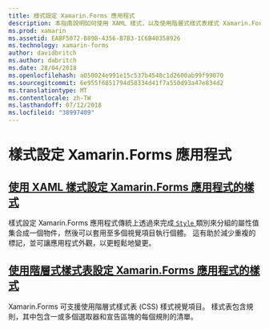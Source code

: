 ```yaml
---
title: 樣式設定 Xamarin.Forms 應用程式
description: 本指南說明如何使用 XAML 樣式，以及使用階層式樣式表樣式 Xamarin.Forms 應用程式。
ms.prod: xamarin
ms.assetid: EABF5072-B89B-4356-B7B3-1C6B40358926
ms.technology: xamarin-forms
author: davidbritch
ms.author: dabritch
ms.date: 28/04/2018
ms.openlocfilehash: a050024e991e15c537b4548c1d2600ab99f99070
ms.sourcegitcommit: 6e955f6851794d58334d41f7a550d93a47e834d2
ms.translationtype: MT
ms.contentlocale: zh-TW
ms.lasthandoff: 07/12/2018
ms.locfileid: "38997409"
---
```

# <a name="styling-xamarinforms-apps"></a>樣式設定 Xamarin.Forms 應用程式

## <a name="styling-xamarinforms-apps-using-xaml-stylesxamlindexmd"></a>[使用 XAML 樣式設定 Xamarin.Forms 應用程式的樣式](xaml/index.md)

樣式設定 Xamarin.Forms 應用程式傳統上透過來完成[ `Style` ](xref:Xamarin.Forms.Style)類別來分組的屬性值集合成一個物件，然後可以套用至多個視覺項目執行個體。 這有助於減少重複的標記，並可讓應用程式外觀，以更輕鬆地變更。

## <a name="styling-xamarinforms-apps-using-cascading-style-sheetscssindexmd"></a>[使用階層式樣式表設定 Xamarin.Forms 應用程式的樣式](css/index.md)

Xamarin.Forms 可支援使用階層式樣式表 (CSS) 樣式視覺項目。 樣式表包含規則，其中包含一或多個選取器和宣告區塊的每個規則的清單。
